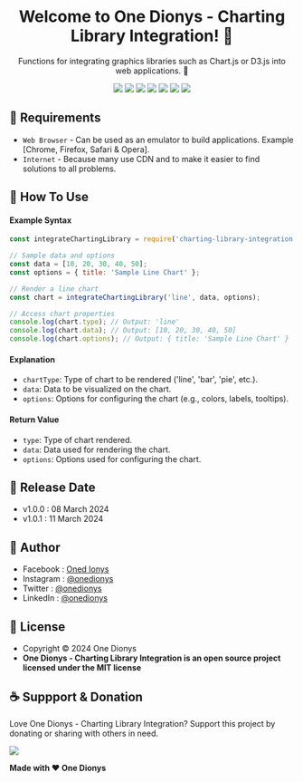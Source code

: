 <h1 align="center">Welcome to One Dionys - Charting Library Integration! 👋 </h1>

<p align="center">Functions for integrating graphics libraries such as Chart.js or D3.js into web applications. 💖 </p>

<p align="center">
<img src="https://img.shields.io/github/contributors/onedionys/onedionys-charting-library-integration?style=flat-square">
<img src="https://img.shields.io/github/issues/onedionys/onedionys-charting-library-integration?style=flat-square">
<img src="https://img.shields.io/github/stars/onedionys/onedionys-charting-library-integration?style=flat-square"> 
<img src="https://img.shields.io/github/forks/onedionys/onedionys-charting-library-integration?style=flat-square">
<img src="https://img.shields.io/github/last-commit/onedionys/onedionys-charting-library-integration.svg?style=flat-square">
<img src="https://img.shields.io/github/languages/code-size/onedionys/onedionys-charting-library-integration?style=flat-square">
<img src="https://img.shields.io/github/license/onedionys/onedionys-charting-library-integration?style=flat-square">
</p>

## 💾 Requirements

* `Web Browser` - Can be used as an emulator to build applications. Example [Chrome, Firefox, Safari & Opera].
* `Internet` - Because many use CDN and to make it easier to find solutions to all problems.

## 🎯 How To Use

#### Example Syntax

```javascript
const integrateChartingLibrary = require('charting-library-integration');

// Sample data and options
const data = [10, 20, 30, 40, 50];
const options = { title: 'Sample Line Chart' };

// Render a line chart
const chart = integrateChartingLibrary('line', data, options);

// Access chart properties
console.log(chart.type); // Output: 'line'
console.log(chart.data); // Output: [10, 20, 30, 40, 50]
console.log(chart.options); // Output: { title: 'Sample Line Chart' }
```

#### Explanation

* `chartType`: Type of chart to be rendered ('line', 'bar', 'pie', etc.).
* `data`: Data to be visualized on the chart.
* `options`: Options for configuring the chart (e.g., colors, labels, tooltips).

#### Return Value

* `type`: Type of chart rendered.
* `data`: Data used for rendering the chart.
* `options`: Options used for configuring the chart.

## 📆 Release Date

* v1.0.0 : 08 March 2024
* v1.0.1 : 11 March 2024

## 🧑 Author

* Facebook : <a href="https://www.facebook.com/theonedionys"> Oned Ionys</a>
* Instagram : <a href="https://www.instagram.com/onedionys/"> @onedionys</a>
* Twitter : <a href="https://twitter.com/onedionys"> @onedionys</a>
* LinkedIn :  <a href="https://www.linkedin.com/in/onedionys/"> @onedionys</a>

## 📝 License

* Copyright © 2024 One Dionys
* **One Dionys - Charting Library Integration is an open source project licensed under the MIT license**

## ☕️ Suppport & Donation

Love One Dionys - Charting Library Integration? Support this project by donating or sharing with others in need.

<a href="https://www.buymeacoffee.com/onedionys"><img src="https://img.shields.io/badge/Buy_Me_A_Coffee-FFDD00?style=for-the-badge&logo=buy-me-a-coffee&logoColor=black"/> </a>

**Made with ❤️ One Dionys**
